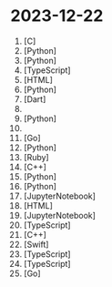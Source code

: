 # 2023-12-22

1. [](https://github.comundefined "High-speed Large Language Model Serving on PCs with Consumer-grade GPUs") [C]
2. [](https://github.comundefined "Official implementations for paper: Anydoor: zero-shot object-level image customization") [Python]
3. [](https://github.comundefined "Amphion (/æmˈfaɪən/) is a toolkit for Audio, Music, and Speech Generation. Its purpose is to support reproducible research and help junior researchers and engineers get started in the field of audio, music, and speech generation research and development.") [Python]
4. [](https://github.comundefined "Minimal web UI for GeminiPro.") [TypeScript]
5. [](https://github.comundefined "A utility-first CSS framework for rapid UI development.") [HTML]
6. [](https://github.comundefined "Ask Questions in natural language and get Answers backed by private sources. Connects to tools like Slack, GitHub, Confluence, etc.") [Python]
7. [](https://github.comundefined "An open-source cross-platform alternative to AirDrop") [Dart]
8. [](https://github.comundefined "A list of learning materials to understand databases internals") 
9. [](https://github.comundefined "免费；轻量；开源，基于 AIOHTTP 模块实现的小红书图文 / 视频作品采集工具") [Python]
10. [](https://github.comundefined "科技爱好者周刊，每周五发布") 
11. [](https://github.comundefined "This repository contains a simple vulnerability scanner for the Terrapin attack present in the paper Terrapin Attack: Breaking SSH Channel Integrity By Sequence Number Manipulation.") [Go]
12. [](https://github.comundefined "🌟 The Multi-Agent Framework: Given one line Requirement, return PRD, Design, Tasks, Repo") [Python]
13. [](https://github.comundefined "Database-backed Active Job backend") [Ruby]
14. [](https://github.comundefined "Adds AMD FSR3 Frame Generation to games by replacing Nvidia DLSS-G Frame Generation (nvngx_dlssg).") [C++]
15. [](https://github.comundefined "Official repo for VGen: a holistic video generation ecosystem for video generation building on diffusion models") [Python]
16. [](https://github.comundefined "A collective list of free APIs") [Python]
17. [](https://github.comundefined "Examples and recipes for Llama 2 model") [JupyterNotebook]
18. [](https://github.comundefined "SolidStart, the Solid app framework") [HTML]
19. [](https://github.comundefined "🔊 Text-Prompted Generative Audio Model") [JupyterNotebook]
20. [](https://github.comundefined "A free and open-source inpainting & image-upscaling tool powered by webgpu and wasm on the browser。| 基于 Webgpu 技术和 wasm 技术的免费开源 inpainting & image-upscaling 工具, 纯浏览器端实现。") [TypeScript]
21. [](https://github.comundefined "Official implementation of SuGaR: Surface-Aligned Gaussian Splatting for Efficient 3D Mesh Reconstruction and High-Quality Mesh Rendering") [C++]
22. [](https://github.comundefined "A library for building applications in a consistent and understandable way, with composition, testing, and ergonomics in mind.") [Swift]
23. [](https://github.comundefined "🤖 🔥 Let your users chat with your product features and execute things by text - open source Shopify sidekick") [TypeScript]
24. [](https://github.comundefined "Univer is a set of enterprise document and data collaboration solutions, including spreadsheets, documents, and slides. The highly extensible design allows developers to customize personalized functions based on Univer.") [TypeScript]
25. [](https://github.comundefined "Get up and running with Llama 2 and other large language models locally") [Go]
